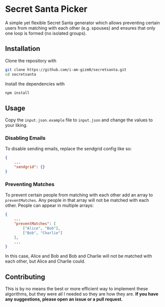 # Secret Santa Picker

A simple yet flexible Secret Santa generator which allows preventing certain users from matching with each other (e.g. spouses) and ensures that only one loop is formed (no isolated groups).

## Installation

Clone the repository with

```bash
git clone https://github.com/i-am-gizm0/secretsanta.git
cd secretsanta
```

Install the dependencies with

```bash
npm install
```

## Usage

Copy the `input.json.example` file to `input.json` and change the values to your liking.

### Disabling Emails

To disable sending emails, replace the sendgrid config like so:

```json
{
    ...
    "sendgrid": {}
}
```

### Preventing Matches

To prevent certain people from matching with each other add an array to `preventMatches`. Any people in that array will not be matched with each other. People can appear in multiple arrays:

```json
{
    ...
    "preventMatches": [
        ["Alice", "Bob"],
        ["Bob", "Charlie"]
    ],
    ...
}
```

In this case, Alice and Bob and Bob and Charlie will not be matched with each other, but Alice and Charlie could.

## Contributing

This is by no means the best or more efficient way to implement these algorithms, but they were all I needed so they are how they are. **If you have any suggestions, please open an issue or a pull request.**
